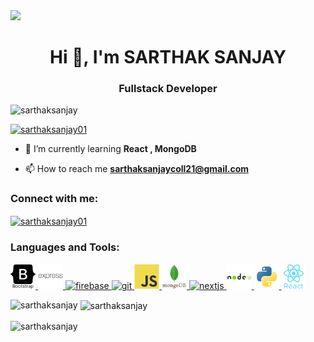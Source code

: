 

<img src='https://user-images.githubusercontent.com/107864062/215998834-bf4c7507-9be7-455d-a8ea-c714914e89e9.gif' style='width:100vw'/>


<h1 align="center">Hi 👋, I'm SARTHAK SANJAY</h1>
<h3 align="center">Fullstack Developer</h3>



<p align="left"> <img src="https://komarev.com/ghpvc/?username=sarthaksanjay&label=Profile%20views&color=0e75b6&style=flat" alt="sarthaksanjay" /> </p>



<p align="left"> <a href="https://twitter.com/sarthaksanjay01" target="blank"><img src="https://img.shields.io/twitter/follow/sarthaksanjay01?logo=twitter&style=for-the-badge" alt="sarthaksanjay01" /></a> </p>

- 🌱 I’m currently learning **React , MongoDB**

- 📫 How to reach me **sarthaksanjaycoll21@gmail.com**

<h3 align="left">Connect with me:</h3>

<p align="left">

<a href="https://twitter.com/sarthaksanjay01" target="blank"><img align="center" src="https://raw.githubusercontent.com/rahuldkjain/github-profile-readme-generator/master/src/images/icons/Social/twitter.svg" alt="sarthaksanjay01" height="30" width="40" /></a>
</p>

<h3 align="left">Languages and Tools:</h3>
<p align="left"> <a href="https://getbootstrap.com" target="_blank" rel="noreferrer"> <img src="https://raw.githubusercontent.com/devicons/devicon/master/icons/bootstrap/bootstrap-plain-wordmark.svg" alt="bootstrap" width="40" height="40"/> </a> <a href="https://expressjs.com" target="_blank" rel="noreferrer"> <img src="https://raw.githubusercontent.com/devicons/devicon/master/icons/express/express-original-wordmark.svg" alt="express" width="40" height="40"/> </a> <a href="https://firebase.google.com/" target="_blank" rel="noreferrer"> <img src="https://www.vectorlogo.zone/logos/firebase/firebase-icon.svg" alt="firebase" width="40" height="40"/> </a> <a href="https://git-scm.com/" target="_blank" rel="noreferrer"> <img src="https://www.vectorlogo.zone/logos/git-scm/git-scm-icon.svg" alt="git" width="40" height="40"/> </a> <a href="https://developer.mozilla.org/en-US/docs/Web/JavaScript" target="_blank" rel="noreferrer"> <img src="https://raw.githubusercontent.com/devicons/devicon/master/icons/javascript/javascript-original.svg" alt="javascript" width="40" height="40"/> </a> <a href="https://www.mongodb.com/" target="_blank" rel="noreferrer"> <img src="https://raw.githubusercontent.com/devicons/devicon/master/icons/mongodb/mongodb-original-wordmark.svg" alt="mongodb" width="40" height="40"/> </a> <a href="https://nextjs.org/" target="_blank" rel="noreferrer"> <img src="https://cdn.worldvectorlogo.com/logos/nextjs-2.svg" alt="nextjs" width="40" height="40"/> </a> <a href="https://nodejs.org" target="_blank" rel="noreferrer"> <img src="https://raw.githubusercontent.com/devicons/devicon/master/icons/nodejs/nodejs-original-wordmark.svg" alt="nodejs" width="40" height="40"/> </a> <a href="https://www.python.org" target="_blank" rel="noreferrer"> <img src="https://raw.githubusercontent.com/devicons/devicon/master/icons/python/python-original.svg" alt="python" width="40" height="40"/> </a> <a href="https://reactjs.org/" target="_blank" rel="noreferrer"> <img src="https://raw.githubusercontent.com/devicons/devicon/master/icons/react/react-original-wordmark.svg" alt="react" width="40" height="40"/> </a> </p>

<p><img align="left" src="https://github-readme-stats.vercel.app/api/top-langs?username=sarthaksanjay&show_icons=true&locale=en&layout=compact" alt="sarthaksanjay" /></p>

<p>&nbsp;<img align="center" src="https://github-readme-stats.vercel.app/api?username=sarthaksanjay&show_icons=true&locale=en" alt="sarthaksanjay" /></p>

<p><img align="center" src="https://github-readme-streak-stats.herokuapp.com/?user=sarthaksanjay&" alt="sarthaksanjay" /></p>
